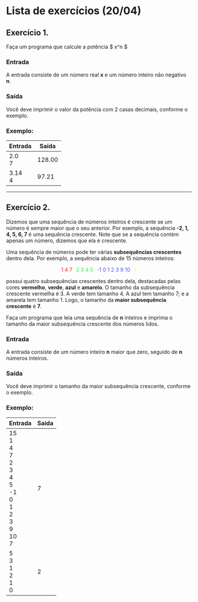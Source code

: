 # Lista de exercícios (20/04)

## Exercício 1.
Faça um programa que calcule a potência $ x^n $

### Entrada
A entrada consiste de um número real **x** e um número inteiro não negativo **n**.

### Saída
Você deve imprimir o valor da potência com 2 casas decimais, conforme o exemplo.

### Exemplo:
|Entrada|Saída|
|-------|-----|
|2.0<br/>7|128.00|
|3.14<br/>4|97.21|

---

## Exercício 2.
Dizemos que uma sequência de números inteiros é crescente se um número é sempre maior que o seu anterior. Por exemplo, a sequência **-2, 1, 4, 5, 6, 7** é uma sequência crescente. Note que se a sequência contém apenas um número, dizemos que ela é crescente.

Uma sequência de números pode ter várias **subsequências crescentes** dentro dela. Por exemplo, a sequência abaixo de 15 números inteiros:

<div style="display: flex; justify-content: center; margin: 10px">
    <span style="color:#ff1f1f; margin-right: 10px;">1 4 7</span>
    <span style="color:#1fff1f; margin-right: 10px;">2 3 4 5</span>
    <span style="color:#4f4fff; margin-right: 10px;">-1 0 1 2 3 9 10</span>
    <span style="color:#ffff00">7</span>
</div>

possui quatro subsequências crescentes dentro dela, destacadas pelas cores **vermelho**, **verde**, **azul** e **amarelo**. O tamanho da subsequência crescente vermelha é 3. A verde tem tamanho 4. A azul tem tamanho 7; e a amarela tem tamanho 1. Logo, o tamanho da **maior subsequência crescente** é **7**.

Faça um programa que leia uma sequência de **n** inteiros e imprima o tamanho da maior subsequência crescente dos números lidos.

### Entrada
A entrada consiste de um número inteiro **n** maior que zero, seguido de **n** números inteiros.

### Saída
Você deve imprimir o tamanho da maior subsequência crescente, conforme o exemplo.

### Exemplo:
|Entrada|Saída|
|-------|-----|
|15<br/>1<br/>4<br/>7<br/>2<br/>3<br/>4<br/>5<br/>-1<br/>0<br/>1<br/>2<br/>3<br/>9<br/>10<br/>7|7|
|5<br/>3<br/>1<br/>2<br/>1<br/>0|2|